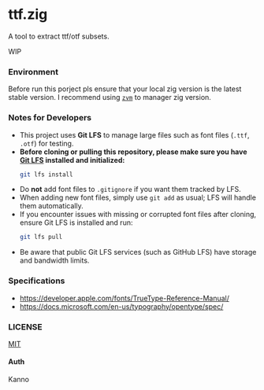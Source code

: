 # ttf.zig

A tool to extract ttf/otf subsets.

WIP

### Environment

Before run this porject pls ensure that your local zig version is the latest stable version. I recommend using [`zvm`](https://github.com/tristanisham/zvm) to manager zig version.


### Notes for Developers

- This project uses **Git LFS** to manage large files such as font files (`.ttf`, `.otf`) for testing.
- **Before cloning or pulling this repository, please make sure you have [Git LFS](https://git-lfs.github.com/) installed and initialized:**
  ```sh
  git lfs install
  ```
- Do **not** add font files to `.gitignore` if you want them tracked by LFS.
- When adding new font files, simply use `git add` as usual; LFS will handle them automatically.
- If you encounter issues with missing or corrupted font files after cloning, ensure Git LFS is installed and run:
  ```sh
  git lfs pull
  ```
- Be aware that public Git LFS services (such as GitHub LFS) have storage and bandwidth limits.


### Specifications

- https://developer.apple.com/fonts/TrueType-Reference-Manual/
- https://docs.microsoft.com/en-us/typography/opentype/spec/

### LICENSE

[MIT](./LICENSE)

#### Auth

Kanno
